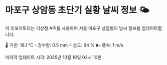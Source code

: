 
# 마포구 상암동 초단기 실황 날씨 정보 🌤️

이 리포지토리는 기상청 API를 사용하여 서울 마포구 상암동의 날씨 정보를 업데이트합니다. 

🌡️ 기온: 18.1 ℃
💧 강수량: 0.5 mm
💦 습도: 94 %
🌬️ 풍속: 1 m/s

마지막 업데이트 시각: 2025년 10월 16일 02시 10분    
